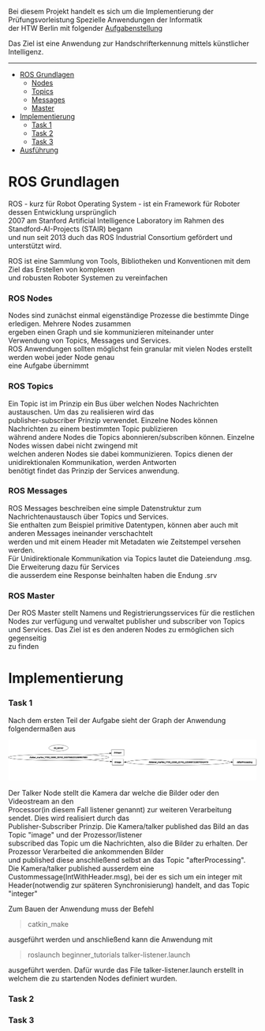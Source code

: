 Bei diesem Projekt handelt es sich um die Implementierung der Prüfungsvorleistung Spezielle Anwendungen der Informatik <br>
der HTW Berlin mit folgender [Aufgabenstellung](https://gitlab.com/baumannpa_teaching/ros-ai-task)

Das Ziel ist eine Anwendung zur Handschrifterkennung mittels künstlicher Intelligenz.

-----

- [ROS Grundlagen](#ros-grundlagen)
    - [Nodes](#ros-nodes)
    - [Topics](#ros-topics)
    - [Messages](#ros-messages)
    - [Master](#ros-master)
- [Implementierung](#implementierung)
    - [Task 1](#task-1)
    - [Task 2](#task-2)
    - [Task 3](#task-3)
- [Ausführung](#ausführung)    

# ROS Grundlagen

ROS - kurz für Robot Operating System - ist ein Framework für Roboter dessen Entwicklung ursprünglich <br>
2007 am Stanford Artificial Intelligence Laboratory im Rahmen des Standford-AI-Projects (STAIR) begann<br>
und nun seit 2013 duch das ROS Industrial Consortium gefördert und unterstützt wird.

ROS ist eine Sammlung von Tools, Bibliotheken und Konventionen mit dem Ziel das Erstellen von komplexen <br>
und robusten Roboter Systemen zu vereinfachen


### ROS Nodes

Nodes sind zunächst einmal eigenständige Prozesse die bestimmte Dinge erledigen. Mehrere Nodes zusammen <br>
ergeben einen Graph und sie kommunizieren miteinander unter Verwendung von Topics, Messages und Services. <br>
ROS Anwendungen sollten möglichst fein granular mit vielen Nodes erstellt werden wobei jeder Node genau <br>
eine Aufgabe übernimmt

### ROS Topics

Ein Topic ist im Prinzip ein Bus über welchen Nodes Nachrichten austauschen. Um das zu realisieren wird das <br>
publisher-subscriber Prinzip verwendet. Einzelne Nodes können Nachrichten zu einem bestimmten Topic publizieren <br>
während andere Nodes die Topics abonnieren/subscriben können. Einzelne Nodes wissen dabei nicht zwingend mit <br>
welchen anderen Nodes sie dabei kommunizieren. Topics dienen der unidirektionalen Kommunikation, werden Antworten <br>
benötigt findet das Prinzip der Services anwendung.

### ROS Messages

ROS Messages beschreiben eine simple Datenstruktur zum Nachrichtenaustausch über Topics und Services.<br>
Sie enthalten zum Beispiel primitive Datentypen, können aber auch mit anderen Messages ineinander verschachtelt <br>
werden und mit einem Header mit Metadaten wie Zeitstempel versehen werden. <br>
Für Unidirektionale Kommunikation via Topics lautet die Dateiendung .msg. Die Erweiterung dazu für Services <br>
die ausserdem eine Response beinhalten haben die Endung .srv

### ROS Master

Der ROS Master stellt Namens und Registrierungsservices für die restlichen Nodes zur verfügung und verwaltet
publisher und subscriber von Topics und Services. Das Ziel ist es den anderen Nodes zu ermöglichen sich gegenseitig<br> 
zu finden

# Implementierung

### Task 1

Nach dem ersten Teil der Aufgabe sieht der Graph der Anwendung folgendermaßen aus

![Graph-Task-1](afterTask1.png "Graph after Task 1")

Der Talker Node stellt die Kamera dar welche die Bilder oder den Videostream an den <br>
Processor(in diesem Fall listener genannt) zur weiteren Verarbeitung sendet. Dies wird realisiert durch das <br>
Publisher-Subscriber Prinzip. Die Kamera/talker published das Bild an das Topic "image" und der Prozessor/listener <br>
subscribed das Topic um die Nachrichten, also die Bilder zu erhalten. Der Prozessor Verarbeited die ankommenden Bilder <br>
und published diese anschließend selbst an das Topic "afterProcessing". <br>
Die Kamera/talker published ausserdem eine Custommessage(IntWithHeader.msg), bei der es sich um ein integer mit <br>
Header(notwendig zur späteren Synchronisierung) handelt, and das Topic "integer"

Zum Bauen der Anwendung muss der Befehl

> catkin_make

ausgeführt werden und anschließend kann die Anwendung mit

>roslaunch beginner_tutorials talker-listener.launch 

ausgeführt werden. Dafür wurde das File talker-listener.launch erstellt in welchem die zu startenden Nodes definiert
wurden.

### Task 2

### Task 3


